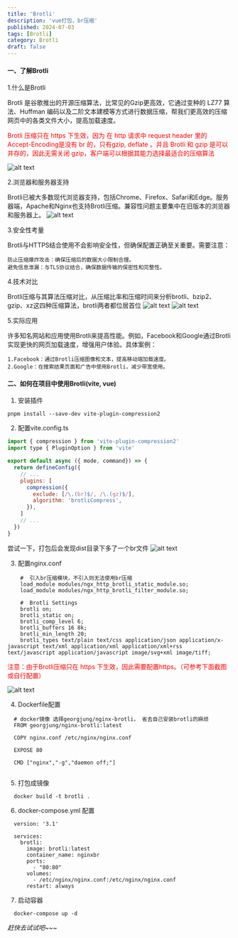 ```yaml
---
title: 'Brotli'
description: 'vue打包，br压缩'
published: 2024-07-03
tags: [Brotli]
category: Brotli
draft: false
---
```

#### 一、了解Brotli

  1.什么是Brotli

  Brotli 是谷歌推出的开源压缩算法，比常见的Gzip更高效，它通过变种的 LZ77 算法、Huffman 编码以及二阶文本建模等方式进行数据压缩，帮我们更高效的压缩网页中的各类文件大小，提高加载速度。
  
  <font color=red>
    Brotli 压缩只在 https 下生效，因为 在 http 请求中 request header 里的 Accept-Encoding是没有 br 的，只有gzip, deflate 。并且 Brotli 和 gzip 是可以并存的，因此无需关闭 gzip，客户端可以根据其能力选择最适合的压缩算法
  </font>
  
  ![alt text](image.png)

  2.浏览器和服务器支持

  Brotli已被大多数现代浏览器支持，包括Chrome、Firefox、Safari和Edge。服务器端，Apache和Nginx也支持Brotli压缩。兼容性问题主要集中在旧版本的浏览器和服务器上。
 ![alt text](image-6.png)

  3.安全性考量

  Brotli与HTTPS结合使用不会影响安全性，但确保配置正确至关重要。需要注意：

    防止压缩爆炸攻击：确保压缩后的数据大小限制合理。
    避免信息泄漏：与TLS协议结合，确保数据传输的保密性和完整性。

  4.技术对比

  Brotli压缩与其算法压缩对比，从压缩比率和压缩时间来分析brotli、bzip2、gzip、xz这四种压缩算法，brotli两者都位居首位
  ![alt text](image-3.png)
  ![alt text](image-1.png)

  5.实际应用

  许多知名网站和应用使用Brotli来提高性能。例如，Facebook和Google通过Brotli实现更快的网页加载速度，增强用户体验。具体案例：

    1.Facebook：通过Brotli压缩图像和文本，提高移动端加载速度。
    2.Google：在搜索结果页面和广告中使用Brotli，减少带宽使用。

#### 二、如何在项目中使用Brotli(vite, vue)

  1. 安装插件

  ```shell
  pnpm install --save-dev vite-plugin-compression2
  ```

  2. 配置vite.config.ts

  ```javascript
  import { compression } from 'vite-plugin-compression2'
  import type { PluginOption } from 'vite'

  export default async ({ mode, command}) => {
    return defineConfig({
      // ...
      plugins: [
        compression({
          exclude: [/\.(br)$/, /\.(gz)$/],
          algorithm: 'brotliCompress',
        }),
      ]
      // ...
    })
  }
  ```

  尝试一下，打包后会发现dist目录下多了一个br文件
  ![alt text](image-2.png)

  3. 配置nginx.conf

```shell
    #  引入br压缩模块，不引入则无法使用br压缩
    load_module modules/ngx_http_brotli_static_module.so;
    load_module modules/ngx_http_brotli_filter_module.so;

    #  Brotli Settings
    brotli on;
    brotli_static on;
    brotli_comp_level 6;
    brotli_buffers 16 8k;
    brotli_min_length 20;
    brotli_types text/plain text/css application/json application/x-javascript text/xml application/xml application/xml+rss text/javascript application/javascript image/svg+xml image/tiff;
```

  <font color=red>
    注意：由于Brotli压缩只在 https 下生效，因此需要配置https。（可参考下面截图或自行配置）
  </font>

  ![alt text](20240703102407.jpg)

  4. Dockerfile配置

  ```shell
    # docker镜像 选择georgjung/nginx-brotli， 省去自己安装brotli的麻烦
    FROM georgjung/nginx-brotli:latest

    COPY nginx.conf /etc/nginx/nginx.conf

    EXPOSE 80

    CMD ["nginx","-g","daemon off;"]
    
  ```

  5. 打包成镜像

  ```shell
    docker build -t brotli .
  ```

  6. docker-compose.yml 配置

  ```shell
    version: '3.1'

    services:
      brotli:
        image: brotli:latest
        container_name: nginxbr
        ports:
          - "80:80"
        volumes:
          - /etc/nginx/nginx.conf:/etc/nginx/nginx.conf
        restart: always
  ```

  7. 启动容器

  ```shell
    docker-compose up -d
  ```

 *赶快去试试吧~~~*
